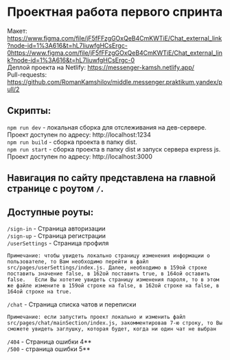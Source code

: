 # Проектная работа первого спринта
Макет: https://www.figma.com/file/jF5fFFzgGOxQeB4CmKWTiE/Chat_external_link?node-id=1%3A616&t=hL7liuwfgHCsErgc-0https://www.figma.com/file/jF5fFFzgGOxQeB4CmKWTiE/Chat_external_link?node-id=1%3A616&t=hL7liuwfgHCsErgc-0  
Деплой проекта на Netlify: https://messenger-kamsh.netlify.app/  
Pull-requests: https://github.com/RomanKamshilov/middle.messenger.praktikum.yandex/pull/2


  
## Скрипты:  
`npm run dev` - локальная сборка для отслеживания на дев-сервере. Проект доступен по адресу: http://localhost:1234  
`npm run build` - сборка проекта в папку dist.  
`npm run start` - сборка проекта в папку dist и запуск сервера express js. Проект доступен по адресу: http://localhost:3000
  
## Навигация по сайту представлена на главной странице с роутом `/`.

## Доступные роуты:  
`/sign-in` - Страница авторизации  
`/sign-up` - Страница регистрации  
`/userSettings` - Страница профиля  

``Примечание: чтобы увидеть локально страницу изменения информации о пользователе, то Вам необходимо перейти в файл src/pages/userSettings/index.js. Далее, необходимо в 159ой строке поставить значение false, в 162ой поставить true, в 164ой оставить false.  
Если Вы хотетие увидеть страницу изменения пароля, то в этом же файле измените в 159ой строке на false, в 162ой строке на false, в 164ой строке на true. ``

`/chat` - Страница списка чатов и переписки  

``Примечание: если запустить проект локально и изменить файл src/pages/chat/mainSection/index.js, закомментировав 7-ю строку, то Вы сможете увидеть заглушку, которая будет, когда ни один чат не выбран``  

`/404` - Страница ошибки 4**  
`/500` - страница ошибки 5**
